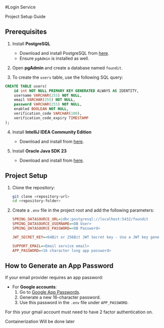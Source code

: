 #Login Service

Project Setup Guide

## Prerequisites

1. Install **PostgreSQL**

   - Download and install PostgreSQL from [here](https://www.postgresql.org/download/).
   - Ensure `pgAdmin` is installed as well.

2. Open **pgAdmin** and create a database named `foundit`.

3. To create the `users` table, use the following SQL query:

```sql
CREATE TABLE users(  
    id int NOT NULL PRIMARY KEY GENERATED ALWAYS AS IDENTITY,
    username VARCHAR(255) NOT NULL,
    email VARCHAR(255) NOT NULL,
    password VARCHAR(255) NOT NULL,
    enabled BOOLEAN NOT NULL,
    verification_code VARCHAR(100),
    verification_code_expiry TIMESTAMP
);
```

4. Install **IntelliJ IDEA Community Edition**

   - Download and install from [here](https://www.jetbrains.com/idea/download/).

5. Install **Oracle Java SDK 23**

   - Download and install from [here](https://www.oracle.com/java/technologies/javase/jdk23-archive-downloads.html).

## Project Setup

1. Clone the repository:

   ```sh
   git clone <repository-url>
   cd <repository-folder>
   ```

2. Create a `.env` file in the project root and add the following parameters:

   ```ini
   SPRING_DATASOURCE_URL=jdbc:postgresql://localhost:5432/foundit
   SPRING_DATASOURCE_USERNAME=<DB User>
   SPRING_DATASOURCE_PASSWORD=<DB Password>

   JWT_SECRET_KEY=<64Bit or 256Bit JWT Secret key - Use a JWT key generator>

   SUPPORT_EMAIL=<Email service email>
   APP_PASSWORD=<16 character long app password>
   ```

## How to Generate an App Password

If your email provider requires an app password:

- For **Google accounts**:
  1. Go to [Google App Passwords](https://myaccount.google.com/apppasswords).
  2. Generate a new 16-character password.
  3. Use this password in the `.env` file under `APP_PASSWORD`.

For this your gmail account must need to have 2 factor authentication on.

Containerization Will be done later

